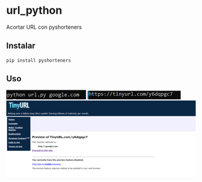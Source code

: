 # url_python
Acortar URL con pyshorteners

## Instalar

~~~~
pip install pyshorteners
~~~~


## Uso

<img src="url1.PNG">

<img src="url2.PNG">

<img src="url3.PNG">
